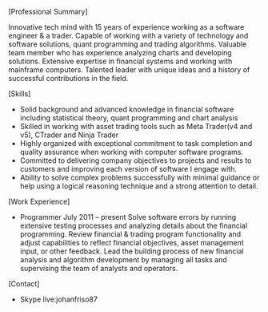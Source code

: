 [Professional Summary]
 
 Innovative tech mind with 15 years of experience working as a software engineer & a trader. Capable of working with a variety of technology and software solutions, quant programming and trading algorithms. Valuable team member who has experience analyzing charts and developing solutions. Extensive expertise in financial systems and working with mainframe computers. Talented leader with unique ideas and a history of successful contributions in the field.


[Skills]
 
 - Solid background and advanced knowledge in financial software including statistical theory, quant programming and chart analysis
 - Skilled in working with asset trading tools such as Meta Trader(v4 and v5), CTrader and Ninja Trader
 - Highly organized with exceptional commitment to task completion and quality assurance when working with computer software programs.
 - Committed to delivering company objectives to projects and results to customers and improving each version of software I engage with.
 - Ability to solve complex problems successfully with minimal guidance or help using a logical reasoning technique and a strong attention to detail.


[Work Experience]
 
 - Programmer				July 2011 – present
 Solve software errors by running extensive testing processes and analyzing details about the financial programming.
 Review financial & trading program functionality and adjust capabilities to reflect financial objectives, asset management input, or other feedback.
 Lead the building process of new financial analysis and algorithm development by managing all tasks and supervising the team of analysts and operators.


[Contact]
 
 - Skype
   				live:johanfriso87

